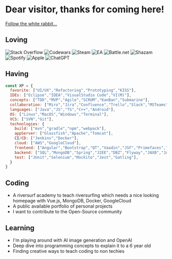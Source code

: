 # Dear visitor, thanks for coming here!

[Follow the white rabbit...](https://dr4gon.io/)

## Loving

![Stack Overflow](https://img.shields.io/badge/-Stackoverflow-FE7A16?style=for-the-badge&logo=stack-overflow&logoColor=white) ![Codewars](https://img.shields.io/badge/Codewars-B1361E?style=for-the-badge&logo=codewars&logoColor=grey) ![Steam](https://img.shields.io/badge/steam-%23000000.svg?style=for-the-badge&logo=steam&logoColor=white) ![EA](https://img.shields.io/badge/ea-%23000000.svg?style=for-the-badge&logo=ea&logoColor=white) ![Battle.net](https://img.shields.io/badge/battle.net-%2300AEFF.svg?style=for-the-badge&logo=battle.net&logoColor=white) ![Shazam](https://img.shields.io/badge/shazam-1476FE?style=for-the-badge&logo=shazam&logoColor=white) ![Spotify](https://img.shields.io/badge/Spotify-1ED760?style=for-the-badge&logo=spotify&logoColor=white) ![Apple](https://img.shields.io/badge/Apple-%23000000.svg?style=for-the-badge&logo=apple&logoColor=white) ![ChatGPT](https://img.shields.io/badge/chatGPT-74aa9c?style=for-the-badge&logo=openai&logoColor=white) 

## Having

```js
const XP = {
  favorite: ["UI/UX","Refactoring","Prototyping","KISS"],
  IDEs: ["Eclipse","IDEA","VisualStudio Code","VI(M)"],
  concepts: ["TDD","MVP","Agile","SCRUM","KanBan","Submarine"],
  collaboration: ["Miro","Jira","Confluence","Trello","Slack","MSTeams","Around.co","Zoom"],
  languages: ["Java","JS","TS","C++","Android"],
  OS: ["Linux","MacOS","Windows","Terminal"],
  VCS: ["SVN","Git"],
  technologies: {
    build: ["mvn","gradle","npm","webpack"],
    appServer: ["Glassfish","Apache","Tomcat"],
    CI/CD: ["Jenkins","Docker"],
    cloud: ["AWS","GoogleCloud"],
    frontend: ["Angular","Bootstrap","QT","Vaadin","JSF","Primefaces","JSP","HTML","CSS","SASS","jQuery"],
    backend: ["SQL","MongoDB","Spring","J2EE","DBZ","Flyway","JAXB","JAX-RS","REST","JPA","Hibernate"],
    test: ["JUnit","Selenium","Mockito","Jest","Gatling"],
  }
}
```

## Coding

* A riversurf academy to teach riversurfing which needs a nice looking homepage with Vue.js, MongoDB, Docker, GoogleCloud
* A public available portfolio of personal projects
* I want to contribute to the Open-Source community 

## Learning

* I'm playing around with AI image generation and OpenAI 
* Deep dive into programming concepts to explain it to a 6 year old
* Finding creative ways to teach coding to non techies
